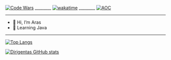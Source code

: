 [![Code Wars](https://www.codewars.com/users/Dirigentas/badges/micro)](https://www.codewars.com/users/Dirigentas) ________
[![wakatime](https://wakatime.com/badge/user/a25e389f-af77-4ed9-9a30-47e1fe03e0d2.svg)](https://wakatime.com/@a25e389f-af77-4ed9-9a30-47e1fe03e0d2) ________
[![AOC](https://img.shields.io/badge/Advent%20of%20Code%20%20⭐-17-yellow)](https://adventofcode.com/)
<!---[![LeetCode user Dirigentas](https://img.shields.io/badge/dynamic/json?style=flat-square&labelColor=black&color=%23ffa116&label=Solved&query=solved&url=https%3A%2F%2Fbadge.xyli.tech/%2Fapi%2Fusers%2FDirigentas&logo=leetcode&logoColor=yellow)](https://leetcode.com/Dirigentas/)--->

---

- 👋 Hi, I’m Aras
- 🌱 Learning Java
---

[![Top Langs](https://github-readme-stats.vercel.app/api/top-langs/?username=Dirigentas&layout=compact)](https://github.com/Dirigentas/github-readme-stats)

[![Dirigentas GitHub stats](https://github-readme-stats.vercel.app/api?username=Dirigentas)](https://github.com/Dirigentas/github-readme-stats)

<!---
Dirigentas/Dirigentas is a ✨ special ✨ repository because its `README.md` (this file) appears on your GitHub profile.
You can click the Preview link to take a look at your changes.

- 👀 I’m interested in ...
- 💞️ I’m looking to collaborate on ...
- 📫 How to reach me ...

[![Top Langs](https://github-readme-stats.vercel.app/api/top-langs/?username=Dirigentas)](https://github.com/Dirigentas/github-readme-stats)
--->
